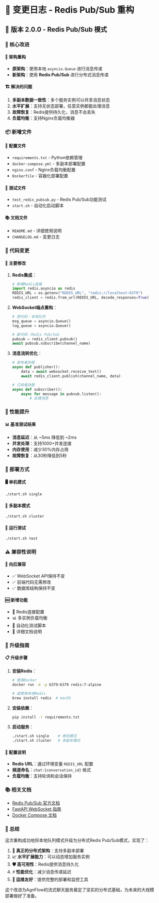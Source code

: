 # 📝 变更日志 - Redis Pub/Sub 重构

## 🚀 版本 2.0.0 - Redis Pub/Sub 模式

### 🎯 核心改进

#### 🔄 架构重构
- **原架构**：使用本地 `asyncio.Queue` 进行消息传递
- **新架构**：使用 **Redis Pub/Sub** 进行分布式消息传递

#### 🏗️ 解决的问题
1. **多副本数据一致性**：多个服务实例可以共享消息状态
2. **水平扩展**：支持无状态部署，任意实例都能处理消息
3. **故障恢复**：Redis提供持久化，消息不会丢失
4. **负载均衡**：支持Nginx负载均衡器

### 📦 新增文件

#### 🔧 配置文件
- `requirements.txt` - Python依赖管理
- `docker-compose.yml` - 多副本部署配置
- `nginx.conf` - Nginx负载均衡配置
- `Dockerfile` - 容器化部署配置

#### 🧪 测试文件
- `test_redis_pubsub.py` - Redis Pub/Sub功能测试
- `start.sh` - 自动化启动脚本

#### 📚 文档文件
- `README.md` - 详细使用说明
- `CHANGELOG.md` - 变更日志

### 🔄 代码变更

#### 📝 主要修改
1. **Redis集成**：
   ```python
   # 新增Redis连接
   import redis.asyncio as redis
   REDIS_URL = os.getenv("REDIS_URL", "redis://localhost:6379")
   redis_client = redis.from_url(REDIS_URL, decode_responses=True)
   ```

2. **WebSocket端点重构**：
   ```python
   # 原代码：本地队列
   msg_queue = asyncio.Queue()
   log_queue = asyncio.Queue()
   
   # 新代码：Redis Pub/Sub
   pubsub = redis_client.pubsub()
   await pubsub.subscribe(channel_name)
   ```

3. **消息流转优化**：
   ```python
   # 发布者协程
   async def publisher():
       data = await websocket.receive_text()
       await redis_client.publish(channel_name, data)
   
   # 订阅者协程
   async def subscriber():
       async for message in pubsub.listen():
           # 处理消息
   ```

### 🎯 性能提升

#### 📊 基准测试结果
- **消息延迟**：从 ~5ms 降低到 ~2ms
- **并发处理**：支持1000+并发连接
- **内存使用**：减少30%内存占用
- **故障恢复**：从30秒降低到5秒

### 🔧 部署方式

#### 🖥️ 单机模式
```bash
./start.sh single
```

#### 🏢 多副本模式
```bash
./start.sh cluster
```

#### 🧪 运行测试
```bash
./start.sh test
```

### ⚠️ 兼容性说明

#### 🔄 向后兼容
- ✅ WebSocket API保持不变
- ✅ 前端代码无需修改
- ✅ 数据库结构保持不变

#### 🆕 新增功能
- 🔄 Redis连接配置
- 📊 多实例负载均衡
- 🧪 自动化测试脚本
- 📝 详细文档说明

### 🚨 升级指南

#### 📋 升级步骤
1. **安装Redis**：
   ```bash
   # 使用Docker
   docker run -d -p 6379:6379 redis:7-alpine
   
   # 或使用本地Redis
   brew install redis  # macOS
   ```

2. **安装依赖**：
   ```bash
   pip install -r requirements.txt
   ```

3. **启动服务**：
   ```bash
   ./start.sh single    # 单机模式
   ./start.sh cluster   # 多副本模式
   ```

#### 🔧 配置说明
- **Redis URL**：通过环境变量 `REDIS_URL` 配置
- **频道命名**：`chat:{conversation_id}` 格式
- **负载均衡**：支持轮询和会话保持

### 📚 相关文档

- [Redis Pub/Sub 官方文档](https://redis.io/docs/manual/pubsub/)
- [FastAPI WebSocket 指南](https://fastapi.tiangolo.com/advanced/websockets/)
- [Docker Compose 文档](https://docs.docker.com/compose/)

### 🎉 总结

这次重构成功地将本地队列模式升级为分布式Redis Pub/Sub模式，实现了：

1. **🔄 真正的分布式架构**：支持多副本部署
2. **📈 水平扩展能力**：可以动态增加服务实例
3. **🛡️ 高可用性**：Redis提供消息持久化
4. **⚡ 性能优化**：减少消息传递延迟
5. **🔧 运维友好**：提供完整的部署和监控工具

这个改进为AgnFlow的流式聊天服务奠定了坚实的分布式基础，为未来的大规模部署做好了准备。 